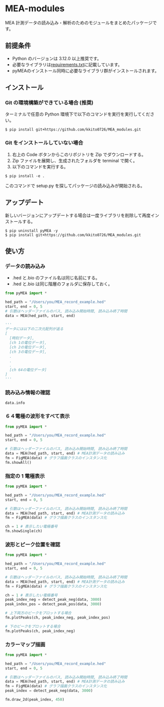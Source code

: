 # MEA-modules

MEA 計測データの読み込み・解析のためのモジュールをまとめたパッケージです。

## 前提条件

- Python のバージョンは 3.12.0 以上推奨です。
- 必要なライブラリは[requirements.txt](https://github.com/kkito0726/MEA_modules/blob/main/requirements.txt)に記載しています。
- pyMEAのインストール同時に必要なライブラリ群がインストールされます。

## インストール

### Git の環境構築ができている場合 (推奨)

ターミナルで任意の Python 環境下で以下のコマンドを実行を実行してください。

```
$ pip install git+https://github.com/kkito0726/MEA_modules.git
```

### Git をインストールしていない場合

1. 右上の Code ボタンからこのリポジトリを Zip でダウンロードする。
2. Zip ファイルを展開し、生成されたフォルダを terminal で開く。
3. 以下のコマンドを実行する。

```
$ pip install -e .
```

このコマンドで setup.py を探してパッケージの読み込みが開始される。

## アップデート

新しいバージョンにアップデートする場合は一度ライブラリを削除して再度インストールする。

```
$ pip uninstall pyMEA -y
$ pip install git+https://github.com/kkito0726/MEA_modules.git
```

## 使い方

### データの読み込み

- .hed と.bio のファイル名は同じ名前にする。
- .hed と.bio は同じ階層のフォルダに保存しておく。

```python
from pyMEA import *

hed_path = "/Users/you/MEA_record_example.hed"
start, end = 0, 5
# 引数はヘッダーファイルのパス, 読み込み開始時間, 読み込み終了時間
data = MEA(hed_path, start, end)

'''
データには以下の二次元配列が返る
[
  [時刻データ],
  [ch 1の電位データ],
  [ch 2の電位データ],
  [ch 3の電位データ],
  .
  .
  .
  [ch 64の電位データ]
]
'''
```

### 読み込み情報の確認

```
data.info
```

### ６４電極の波形をすべて表示

```python
from pyMEA import *

hed_path = "/Users/you/MEA_record_example.hed"
start, end = 0, 5

# 引数はヘッダーファイルのパス, 読み込み開始時間, 読み込み終了時間
data = MEA(hed_path, start, end) # MEA計測データの読み込み
fm = FigMEA(data) # グラフ描画クラスのインスタンス化
fm.showAll()
```

### 指定の 1 電極表示

```python
from pyMEA import *

hed_path = "/Users/you/MEA_record_example.hed"
start, end = 0, 5

# 引数はヘッダーファイルのパス, 読み込み開始時間, 読み込み終了時間
data = MEA(hed_path, start, end) # MEA計測データの読み込み
fm = FigMEA(data) # グラフ描画クラスのインスタンス化

ch = 1 # 表示したい電極番号
fm.showSingle(ch)
```

### 波形とピーク位置を確認

```python
from pyMEA import *

hed_path = "/Users/you/MEA_record_example.hed"
start, end = 0, 5

# 引数はヘッダーファイルのパス, 読み込み開始時間, 読み込み終了時間
data = MEA(hed_path, start, end) # MEA計測データの読み込み
fm = FigMEA(data) # グラフ描画クラスのインスタンス化

ch = 1 # 表示したい電極番号
peak_index_neg = detect_peak_neg(data, 3000)
peak_index_pos = detect_peak_pos(data, 3000)

# 上下両方のピークをプロットする場合
fm.plotPeaks(ch, peak_index_neg, peak_index_pos)

# 下のピークをプロットする場合
fm.plotPeaks(ch, peak_index_neg)
```

### カラーマップ描画

```python
from pyMEA import *

hed_path = "/Users/you/MEA_record_example.hed"
start, end = 0, 5

# 引数はヘッダーファイルのパス, 読み込み開始時間, 読み込み終了時間
data = MEA(hed_path, start, end) # MEA計測データの読み込み
fm = FigMEA(data) # グラフ描画クラスのインスタンス化
peak_index = detect_peak_neg(data, 3000)

fm.draw_2d(peak_index, 450)
```
